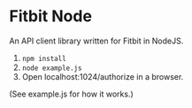 # Fitbit Node

An API client library written for Fitbit in NodeJS.

1. `npm install`
1. `node example.js`
1. Open localhost:1024/authorize in a browser.

(See example.js for how it works.)